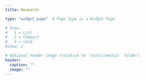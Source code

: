 ```yaml
---
title: Research

type: "widget_page"  # Page type is a Widget Page

# View.
#   1 = List
#   2 = Compact
#   3 = Card
#view: 2

# Optional header image (relative to `static/media/` folder).
header:
  caption: ""
  image: ""
---
```

